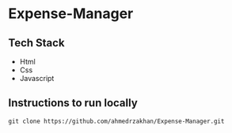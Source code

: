 # Expense-Manager
## Tech Stack
- Html
- Css
- Javascript
## Instructions to run locally
```
git clone https://github.com/ahmedrzakhan/Expense-Manager.git
```
